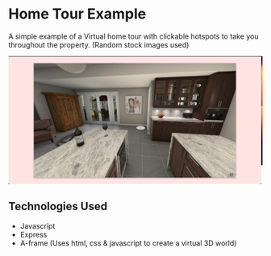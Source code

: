 # Home Tour Example

A simple example of a Virtual home tour with clickable hotspots to take you throughout the property. (Random stock images used)

<img src="/readme_images/tour_example.png">

## Technologies Used

- Javascript
- Express
- A-frame (Uses html, css & javascript to create a virtual 3D world)